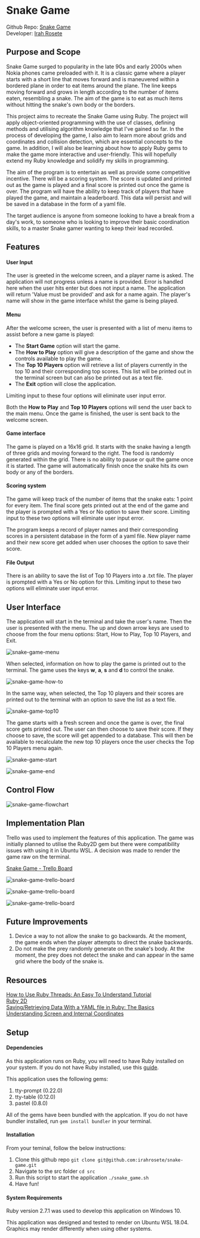 # Snake Game

Github Repo: [Snake Game](https://github.com/irahrosete/snake-game)<br>
Developer: [Irah Rosete](https://github.com/irahrosete)

## Purpose and Scope

Snake Game surged to popularity in the late 90s and early 2000s when Nokia phones came preloaded with it. It is a classic game where a player starts with a short line that moves forward and is maneuvered within a bordered plane in order to eat items around the plane. The line keeps moving forward and grows in length according to the number of items eaten, resembling a snake. The aim of the game is to eat as much items without hitting the snake's own body or the borders.

This project aims to recreate the Snake Game using Ruby. The project will apply object-oriented programming with the use of classes, defining methods and utilising algorithm knowledge that I've gained so far. In the process of developing the game, I also aim to learn more about grids and coordinates and collision detection, which are essential concepts to the game. In addition, I will also be learning about how to apply Ruby gems to make the game more interactive and user-friendly. This will hopefully extend my Ruby knowledge and solidify my skills in programming.

The aim of the program is to entertain as well as provide some competitive incentive. There will be a scoring system. The score is updated and printed out as the game is played and a final score is printed out once the game is over. The program will have the ability to keep track of players that have played the game, and maintain a leaderboard. This data will persist and will be saved in a database in the form of a yaml file.

The target audience is anyone from someone looking to have a break from a day's work, to someone who is looking to improve their basic coordination skills, to a master Snake gamer wanting to keep their lead recorded.

## Features

#### User Input
The user is greeted in the welcome screen, and a player name is asked. The application will not progress unless a name is provided. Error is handled here when the user hits enter but does not input a name. The application will return 'Value must be provided' and ask for a name again. The player's name will show in the game interface whilst the game is being played.
#### Menu
After the welcome screen, the user is presented with a list of menu items to assist before a new game is played:
   - The **Start Game** option will start the game.
   - The **How to Play** option will give a description of the game and show the controls available to play the game.
   - The **Top 10 Players** option will retrieve a list of players currently in the top 10 and their corresponding top scores. This list will be printed out in the terminal screen but can also be printed out as a text file.
   - The **Exit** option will close the application.

Limiting input to these four options will eliminate user input error.

Both the **How to Play** and **Top 10 Players** options will send the user back to the main menu. Once the game is finished, the user is sent back to the welcome screen.
#### Game interface
The game is played on a 16x16 grid. It starts with the snake having a length of three grids and moving forward to the right. The food is randomly generated within the grid. There is no ability to pause or quit the game once it is started. The game will automatically finish once the snake hits its own body or any of the borders.
#### Scoring system
The game will keep track of the number of items that the snake eats: 1 point for every item. The final score gets printed out at the end of the game and the player is prompted with a Yes or No option to save their score. Limiting input to these two options will eliminate user input error.

The program keeps a record of player names and their corresponding scores in a persistent database in the form of a yaml file. New player name and their new score get added when user chooses the option to save their score.
#### File Output
There is an ability to save the list of Top 10 Players into a .txt file. The player is prompted with a Yes or No option for this. Limiting input to these two options will eliminate user input error.

## User Interface
The application will start in the terminal and take the user's name. Then the user is presented with the menu. The up and down arrow keys are used to choose from the four menu options: Start, How to Play, Top 10 Players, and Exit.

![snake-game-menu](docs/snake-game-menu.jpg)

When selected, information on how to play the game is printed out to the terminal. The game uses the keys **w**, **a**, **s** and **d** to control the snake.

![snake-game-how-to](docs/snake-game-how-to.jpg)

In the same way, when selected, the Top 10 players and their scores are printed out to the terminal with an option to save the list as a text file.

![snake-game-top10](docs/snake-game-top10.jpg)

The game starts with a fresh screen and once the game is over, the final score gets printed out. The user can then choose to save their score. If they choose to save, the score will get appended to a database. This will then be available to recalculate the new top 10 players once the user checks the Top 10 Players menu again.

![snake-game-start](docs/snake-game-start.jpg)

![snake-game-end](docs/snake-game-end.jpg)

## Control Flow
![snake-game-flowchart](./docs/snake-game02.png)
## Implementation Plan
Trello was used to implement the features of this application. The game was initially planned to utilise the Ruby2D gem but there were compatibility issues with using it in Ubuntu WSL. A decision was made to render the game raw on the terminal.

[Snake Game - Trello Board](https://trello.com/b/COkQo7qV)

![snake-game-trello-board](docs/snake-game-trello-board00.jpg)

![snake-game-trello-board](docs/snake-game-trello-board01.jpg)

![snake-game-trello-board](docs/snake-game-trello-board02.jpg)

## Future Improvements
1. Device a way to not allow the snake to go backwards. At the moment, the game ends when the player attempts to direct the snake backwards.
2. Do not make the prey randomly generate on the snake's body. At the moment, the prey does not detect the snake and can appear in the same grid where the body of the snake is.

## Resources
[How to Use Ruby Threads: An Easy To Understand Tutorial](https://www.rubyguides.com/2015/07/ruby-threads/)<br>
[Ruby 2D](https://www.ruby2d.com/learn/)<br>
[Saving/Retrieving Data With a YAML file in Ruby: The Basics](https://medium.com/@kristenfletcherwilde/saving-retrieving-data-with-a-yaml-file-in-ruby-the-basics-e45232903d94)<br>
[Understanding Screen and Internal Coordinates](https://subscription.packtpub.com/book/game_development/9781786466198/1/ch01lvl1sec16/understanding-screen-and-internal-coordinates)

## Setup
#### Dependencies
As this application runs on Ruby, you will need to have Ruby installed on your system. If you do not have Ruby installed, use this [guide](https://www.ruby-lang.org/en/documentation/installation/).

This application uses the following gems:
1. tty-prompt (0.22.0)
2. tty-table (0.12.0)
3. pastel (0.8.0)

All of the gems have been bundled with the applcation. If you do not have bundler installed, run `gem install bundler` in your terminal.

#### Installation
From your teminal, follow the below instructions:
1. Clone this github repo
   `git clone git@github.com:irahrosete/snake-game.git`
2. Navigate to the src folder
   `cd src`
3. Run this script to start the application
   `./snake_game.sh`
4. Have fun!

#### System Requirements
Ruby version 2.7.1 was used to develop this application on Windows 10.

This application was designed and tested to render on Ubuntu WSL 18.04. Graphics may render differently when using other systems.